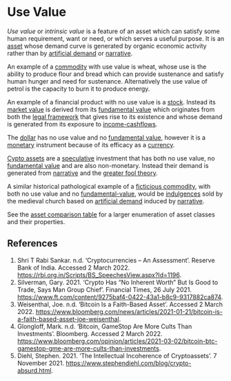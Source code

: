 # Use Value
*Use value* or *intrinsic value* is a feature of an asset which can satisfy some human requirement, want or need, or which serves a useful purpose. It is an [asset](assets.md) whose demand curve is generated by organic economic activity rather than by [artificial demand](artificial-demand.md) or [narrative](narrative-economics.md).

An example of a [commodity](commodity.md) with use value is wheat, whose use is the ability to produce flour and bread which can provide sustenance and satisfy human hunger and need for sustenance. Alternatively the use value of petrol is the capacity to burn it to produce energy. 

An example of a financial product with no use value is a [stock](stock.md). Instead its [market value](market.md) is derived from its [fundamental value](fundamental-value.md) which originates from both the [legal framework](security.md) that gives rise to its existence and whose demand is generated from its exposure to [income-cashflows](income-cashflows.md).

The [dollar](dollar.md) has no use value and no [fundamental value](fundamental-value.md), however it is a [monetary](money.md) instrument because of its efficacy as a [currency](currency.md).

[Cypto assets](cryptoasset.md) are a [speculative](speculation.md) investment that has both no use value, no [fundamental value](fundamental-value.md) and are also non-monetary. Instead their demand is generated from [narrative](../claims/narrative-economics.md) and the [greater fool theory](greater-fool-theory.md).

A similar historical pathological example of a [ficticious commodity](ficticious-commodity.md), with both no use value and no [fundamental-value](fundamental-value.md), would be [indulgences](https://en.wikipedia.org/wiki/Indulgence) sold by the medieval church based on [artificial demand](artificial-demand.md) induced by [narrative](narrative-economics.md).

See the [asset comparison table](assets.md) for a larger enumeration of asset classes and their properties.

## References
1. Shri T Rabi Sankar. n.d. ‘Cryptocurrencies – An Assessment’. Reserve Bank of India. Accessed 2 March 2022. https://rbi.org.in/Scripts/BS_SpeechesView.aspx?Id=1196.
1. Silverman, Gary. 2021. ‘Crypto Has “No Inherent Worth” But Is Good to Trade, Says Man Group Chief’. Financial Times, 26 July 2021. https://www.ft.com/content/9275baf4-0422-43a1-b8c9-9317882ca874.
1. Weisenthal, Joe. n.d. ‘Bitcoin Is a Faith-Based Asset’. Accessed 2 March 2022. https://www.bloomberg.com/news/articles/2021-01-21/bitcoin-is-a-faith-based-asset-joe-weisenthal.
1. Glongloff, Mark. n.d. ‘Bitcoin, GameStop Are More Cults Than Investments’. Bloomberg. Accessed 2 March 2022. https://www.bloomberg.com/opinion/articles/2021-03-02/bitcoin-btc-gamestop-gme-are-more-cults-than-investments.
1. Diehl, Stephen. 2021. ‘The Intellectual Incoherence of Cryptoassets’. 7 November 2021. https://www.stephendiehl.com/blog/crypto-absurd.html.